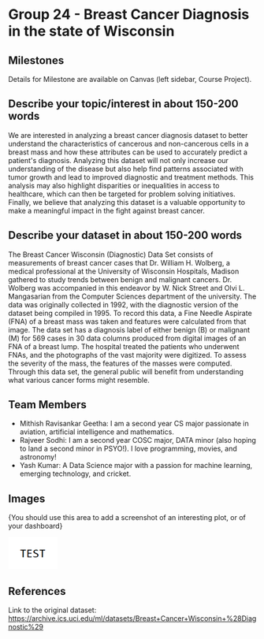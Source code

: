 # Group 24 - Breast Cancer Diagnosis in the state of Wisconsin

## Milestones

Details for Milestone are available on Canvas (left sidebar, Course Project).

## Describe your topic/interest in about 150-200 words

We are interested in analyzing a breast cancer diagnosis dataset to better understand the characteristics of cancerous and non-cancerous cells in a breast mass and how these attributes can be used to accurately predict a patient's diagnosis. Analyzing this dataset will not only increase our understanding of the disease but also help find patterns associated with tumor growth and lead to improved diagnostic and treatment methods. This analysis may also highlight disparities or inequalities in access to healthcare, which can then be targeted for problem solving initiatives. Finally, we believe that analyzing this dataset is a valuable opportunity to make a meaningful impact in the fight against breast cancer.

## Describe your dataset in about 150-200 words

The Breast Cancer Wisconsin (Diagnostic) Data Set consists of measurements of breast cancer cases that Dr. William H. Wolberg, a medical professional at the University of Wisconsin Hospitals, Madison gathered to study trends between benign and malignant cancers. Dr. Wolberg was accompanied in this endeavor by W. Nick Street and Olvi L. Mangasarian from the Computer Sciences department of the university. The data was originally collected in 1992, with the diagnostic version of the dataset being compiled in 1995. To record this data, a Fine Needle Aspirate (FNA) of a breast mass was taken and features were calculated from that image. The data set has a diagnosis label of either benign (B) or malignant (M) for 569 cases in 30 data columns produced from digital images of an FNA of a breast lump. The hospital treated the patients who underwent FNAs, and the photographs of the vast majority were digitized. To assess the severity of the mass, the features of the masses were computed. Through this data set, the general public will benefit from understanding what various cancer forms might resemble.


## Team Members

- Mithish Ravisankar Geetha: I am a second year CS major passionate in aviation, artificial intelligence and mathematics.
- Rajveer Sodhi: I am a second year COSC major, DATA minor (also hoping to land a second minor in PSYO!). I love programming, movies, and astronomy!
- Yash Kumar: A Data Science major with a passion for machine learning, emerging technology, and cricket.

## Images

{You should use this area to add a screenshot of an interesting plot, or of your dashboard}

<img src ="images/test.png" width="100px">

## References

Link to the original dataset: https://archive.ics.uci.edu/ml/datasets/Breast+Cancer+Wisconsin+%28Diagnostic%29



